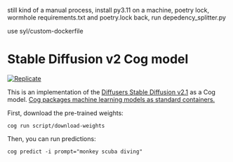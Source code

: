 still kind of a manual process, install py3.11 on a machine, poetry lock, wormhole requirements.txt and poetry.lock back, run depedency_splitter.py

use syl/custom-dockerfile

# Stable Diffusion v2 Cog model

[![Replicate](https://replicate.com/stability-ai/stable-diffusion/badge)](https://replicate.com/stability-ai/stable-diffusion) 

This is an implementation of the [Diffusers Stable Diffusion v2.1](https://huggingface.co/stabilityai/stable-diffusion-2-1) as a Cog model. [Cog packages machine learning models as standard containers.](https://github.com/replicate/cog)

First, download the pre-trained weights:

    cog run script/download-weights 

Then, you can run predictions:

    cog predict -i prompt="monkey scuba diving"
